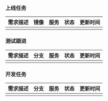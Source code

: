 ### 上线任务

| 需求描述 | 镜像  | 服务  | 状态  | 更新时间 |
| ---- | --- | --- | --- | ---- |
|      |     |     |     |      |


### 测试跟进
| 需求描述 | 分支 | 服务 | 状态 | 更新时间 |
| -------- | ---- | ---- | ---- | -------- |
|          |      |      |      |          |


### 开发任务
| 需求描述 | 分支 | 服务 | 状态 | 更新时间 |
| -------- | ---- | ---- | ---- | -------- |
|          |      |      |      |          |

